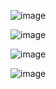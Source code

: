 ![image](https://user-images.githubusercontent.com/84662958/207626492-d1106aa3-5311-4563-8bc4-28b6fc9fe3b1.png)

![image](https://user-images.githubusercontent.com/84662958/207626590-1f1b6c49-1d8f-4d83-bcb6-d6e0be9f7628.png)

![image](https://user-images.githubusercontent.com/84662958/207626642-66f25559-76b5-4fea-9d09-25051b4652d8.png)

![image](https://user-images.githubusercontent.com/84662958/207626693-d294ebf5-0bb4-4ae0-908f-ae5701cb433e.png)
